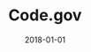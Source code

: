---
layout: site
title: "Code.gov"
date: 2018-01-01
categories: [developer-tools]
version: 4.4.6
major: 4
minor: 4
patch: 6
slug: code.gov
link: https://code.gov/#/
permalink: /sites/:slug
---